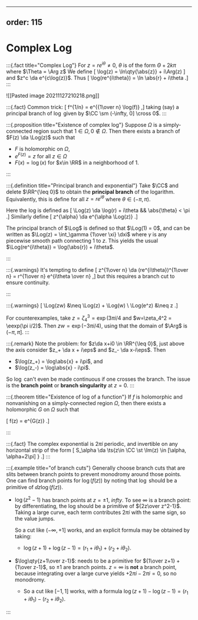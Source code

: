 
---
order: 115
---

# Complex Log

:::{.fact title="Complex Log"}
For $z= r e^{i\theta}\neq 0$, $\theta$ is of the form $\Theta + 2k\pi$ where $\Theta = \Arg z$
We define
\[
\log(z) = \ln\qty{\abs{z}} + i\Arg(z)
\]
and $z^c \da e^{c\log(z)}$.
Thus
\[
\log(re^{i\theta}) = \ln \abs{r} + i\theta
.\]
:::

![[Pasted image 20211127210218.png]]

:::{.fact}
Common trick:
\[
f^{1/n} = e^{{1\over n} \log(f)}
,\]
taking (say) a principal branch of $\log$ given by $\CC \sm (-\infty, 0] \cross 0$.
:::

:::{.proposition title="Existence of complex log"}
Suppose $\Omega$ is a simply-connected region such that $1\in \Omega, 0\not\in\Omega$.
Then there exists a branch of $F(z) \da \Log(z)$ such that

- $F$ is holomorphic on $\Omega$,
- $e^{F(z)} = z$ for all $z\in \Omega$
- $F(x) = \log(x)$ for $x\in \RR$ in a neighborhood of $1$.

:::

:::{.definition title="Principal branch and exponential"}
Take $\CC$ and delete $\RR^{\leq 0}$ to obtain the **principal branch** of the logarithm. 
Equivalently, this is define for all $z=re^{i\theta}$ where $\theta \in (-\pi, \pi)$.

Here the log is defined as 
\[
\Log(z) \da \log(r) + i\theta && \abs{\theta} < \pi
.\]
Similarly define
\[
z^{\alpha} \da e^{\alpha \Log(z)}
.\]

The principal branch of $\Log$ is defined so that $\Log(1) = 0$, and can be written as $\Log(z) = \int_\gamma {1\over \xi} \dxi$ where $\gamma$ is any piecewise smooth path connecting 1 to $z$.
This yields the usual $\Log(re^{i\theta}) = \log(\abs{r}) + i\theta$.

:::

:::{.warnings}
It's tempting to define
\[
z^{1\over n} \da (re^{i\theta})^{1\over n} = r^{1\over n} e^{i\theta \over n}
,\]
but this requires a branch cut to ensure continuity.

:::

:::{.warnings}
\[
\Log(zw) &\neq \Log(z) + \Log(w) \\
\Log(e^z) &\neq z
.\]

For counterexamples, take $z=\zeta_4^3=\exp(3\pi i / 4$ and $w=\zeta_4^2 = \eexp(\pi i/2)$.
Then $zw= \exp(-3 \pi i /4)$, using that the domain of $\Arg$ is $(-\pi, \pi]$.
:::

:::{.remark}
Note the problem: for $z\da x+i0 \in \RR^{\leq 0}$, just above the axis consider $z_+ \da x + i\eps$ and $z_- \da x-i\eps$.
Then

- $\log(z_+) = \log\abs{x} + i\pi$, and
- $\log(z_-) = \log\abs{x} - i\pi$.

So $\log$ can't even be made continuous if one crosses the branch.
The issue is the **branch point** or **branch singularity** at $z=0$.
:::

:::{.theorem title="Existence of log of a function"}
If $f$ is holomorphic and nonvanishing on a simply-connected region $\Omega$, then there exists a holomorphic $G$ on $\Omega$ such that

\[
f(z) = e^{G(z)}
.\]

:::

:::{.fact}
The complex exponential is $2\pi i$ periodic, and invertible on any horizontal strip of the form
\[
S_\alpha \da \ts{z\in \CC \st \Im(z) \in [\alpha, \alpha+2\pi] }
.\]
:::


:::{.example title="of branch cuts"}
Generally choose branch cuts that are slits between branch points to prevent monodromy around those points.
One can find branch points for $\log(f(z))$ by noting that $\log$ should be a primitive of $\dd{}{z}\log(f(z))$.

- $\log(z^2-1)$ has branch points at $z=\pm 1,\ infty$.
  To see $\infty$ is a branch point: by differentiating, the log should be a primitive of ${2z\over z^2-1}$.
  Taking a large curve, each term contributes $2\pi i$ with the same sign, so the value jumps.

  So a cut like $(-\infty, +1]$ works, and an explicit formula may be obtained by taking:

  - $\log(z+1) + \log(z-1) = (r_1 + i\theta_1) + (r_2 + i\theta_2)$.

- $\log\qty{z+1\over z-1}$: needs to be a primitive for ${1\over z+1} + {1\over z-1}$, so $\pm 1$ are branch points.
  $z=\infty$ is **not** a branch point, because integrating over a large curve yields $+2\pi i - 2\pi i = 0$, so no monodromy.

  - So a cut like $[-1, 1]$ works, with a formula $\log(z+1) - \log(z-1) = (r_1 + i\theta_1) - (r_2 + i\theta_2)$.

:::


